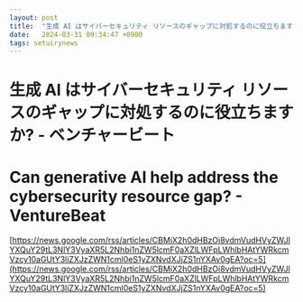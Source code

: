 ```yaml
---
layout: post
title:  "生成 AI はサイバーセキュリティ リソースのギャップに対処するのに役立ちますか? - ベンチャービート"
date:   2024-03-31 09:34:47 +0900
tags: setuirynews 
---
```


# 生成 AI はサイバーセキュリティ リソースのギャップに対処するのに役立ちますか? - ベンチャービート



# Can generative AI help address the cybersecurity resource gap? - VentureBeat

[https://news.google.com/rss/articles/CBMiX2h0dHBzOi8vdmVudHVyZWJlYXQuY29tL3NlY3VyaXR5L2Nhbi1nZW5lcmF0aXZlLWFpLWhlbHAtYWRkcmVzcy10aGUtY3liZXJzZWN1cml0eS1yZXNvdXJjZS1nYXAv0gEA?oc=5](https://news.google.com/rss/articles/CBMiX2h0dHBzOi8vdmVudHVyZWJlYXQuY29tL3NlY3VyaXR5L2Nhbi1nZW5lcmF0aXZlLWFpLWhlbHAtYWRkcmVzcy10aGUtY3liZXJzZWN1cml0eS1yZXNvdXJjZS1nYXAv0gEA?oc=5)

